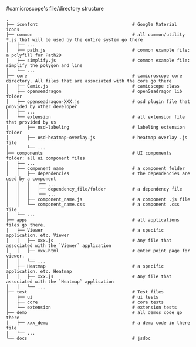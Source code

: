 #camicroscope's file/directory structure

    .
    ├── iconfont 									# Google Material icons
    ├── common   									# all common/utility *.js that will be used by the entire system go there
    │   ├── ...
    │   ├── path.js 								# common example file: a polyfill for Path2D
    │   ├── simplify.js 							# common example file: simplify the polygon and line
    │   └── ...
    ├── core										# camicroscope core directory. All files that are associated with the core go there
    │   ├── Camic.js								# camicscope class
    │   ├── openseadragon							# openSeadragon lib folder
    │   ├── openseadragon-XXX.js					# osd plugin file that provided by other developer
    │   ├── ...
    │   └── extension								# all extension file that provided by us
    │   	├── osd-labeling    					# labeling extension folder
    │   	├── osd-heatmap-overlay.js				# heatmap overlay .js file
    │   	└── ...   
    ├── components  								# UI components folder: all ui component files 
    │   ├── ...
    │   ├── component_name  						# a component folder
    │   │	├── dependencies						# the dependencies are used by a component
    │   │   │	├── ...
    │   │   │	├── dependency_file/folder			# a dependency file
    │	│   │	└── ...            
    │   │	├── component_name.js       			# a component .js file
    │   │	└── component_name.css					# a component .css file
    │   └── ...          
    ├── apps										# all applications files go there.
    │   ├── Viewer           						# a specific application. etc. Viewer
    │   │   ├── xxx.js   							# Any file that associated with the `Viewer` application
    │   │   ├── xxx.html							# enter point page for viewer.
    │   │   └── ...                      			
    │   ├── Heatmap         						# a specific application. etc. Heatmap
    │   │   ├── xxx.js  							# Any file that associated with the `Heatmap` application
    │   │   └── ...  
    ├── test                    					# Test files
    │   ├── ui          							# ui tests
    │   ├── core        							# core tests
    │   └── extension               				# extension tests
    ├── demo										# all demos code go there
    │   ├── xxx_demo								# a demo code in there file					
    │   └── ...    									
    └── docs										# jsdoc



